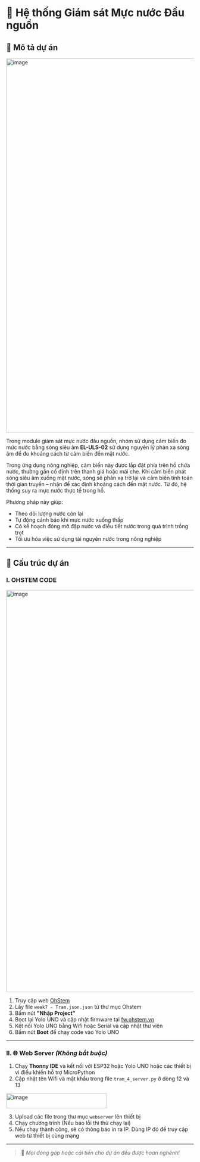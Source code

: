 # 🌊 Hệ thống Giám sát Mực nước Đầu nguồn

## 📌 Mô tả dự án

<img width="1912" height="1005" alt="image" src="https://github.com/user-attachments/assets/ac246811-5e9f-44c1-bfe1-91afc8724aa4" />

Trong module giám sát mực nước đầu nguồn, nhóm sử dụng cảm biến đo mức nước bằng sóng siêu âm **EL-ULS-02** sử dụng nguyên lý phản xạ sóng âm để đo khoảng cách từ cảm biến đến mặt nước.

Trong ứng dụng nông nghiệp, cảm biến này được lắp đặt phía trên hồ chứa nước, thường gắn cố định trên thanh giá hoặc mái che. Khi cảm biến phát sóng siêu âm xuống mặt nước, sóng sẽ phản xạ trở lại và cảm biến tính toán thời gian truyền – nhận để xác định khoảng cách đến mặt nước. Từ đó, hệ thống suy ra mực nước thực tế trong hồ.

Phương pháp này giúp:
- Theo dõi lượng nước còn lại
- Tự động cảnh báo khi mực nước xuống thấp
- Có kế hoạch đóng mở đập nước và điều tiết nước trong quá trình trồng trọt
- Tối ưu hóa việc sử dụng tài nguyên nước trong nông nghiệp

---

## 🧩 Cấu trúc dự án

### I. OHSTEM CODE

<img width="1920" height="1080" alt="image" src="https://github.com/user-attachments/assets/d34e0392-9487-4d7e-a781-86c05262e148" />

1. Truy cập web [OhStem](https://app.ohstem.vn/)
2. Lấy file `week7 - Tram.json.json` từ thư mục Ohstem
3. Bấm nút **"Nhập Project"**
4. Boot lại Yolo UNO và cập nhật firmware tại [fw.ohstem.vn](http://fw.ohstem.vn/)
5. Kết nối Yolo UNO bằng Wifi hoặc Serial và cập nhật thư viện
6. Bấm nút **Boot** để chạy code vào Yolo UNO

---

### II. 🌐 Web Server *(Không bắt buộc)*

1. Chạy **Thonny IDE** và kết nối với ESP32 hoặc Yolo UNO hoặc các thiết bị vi điều khiển hỗ trợ MicroPython
2. Cập nhật tên Wifi và mật khẩu trong file `tram_4_server.py` ở dòng 12 và 13

<img width="270" height="40" alt="image" src="https://github.com/user-attachments/assets/da4e7502-743a-4266-8601-5f13d193e718" />

3. Upload các file trong thư mục `webserver` lên thiết bị
4. Chạy chương trình (Nếu báo lỗi thì thử chạy lại)
5. Nếu chạy thành công, sẽ có thông báo in ra IP. Dùng IP đó để truy cập web từ thiết bị cùng mạng

---

> 📎 *Mọi đóng góp hoặc cải tiến cho dự án đều được hoan nghênh!*

